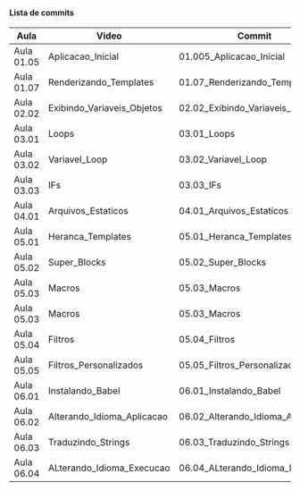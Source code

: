 #### Lista de commits
Aula | Video | Commit | Link 
------ | ------ | ------ | ------ 
Aula 01.05 | Aplicacao_Inicial | 01.005_Aplicacao_Inicial | [Download](https://github.com/treinaweb/treinaweb-flask-templates/archive/7bb9c2bc5c28b8edd91845137e236bb99d646996.zip) 
Aula 01.07 | Renderizando_Templates | 01.07_Renderizando_Templates | [Download](https://github.com/treinaweb/treinaweb-flask-templates/archive/a4c49250d0daa9bdf8b2d1e368373ed9a3860d8d.zip) 
Aula 02.02 | Exibindo_Variaveis_Objetos | 02.02_Exibindo_Variaveis_Objetos | [Download](https://github.com/treinaweb/treinaweb-flask-templates/archive/bef64d7e18f6ac013d14fea6dc7dbc1c8ae5cf11.zip) 
Aula 03.01 | Loops | 03.01_Loops | [Download](https://github.com/treinaweb/treinaweb-flask-templates/archive/33ba72b594c8d164aad01e9bc7556e6ed90d4062.zip) 
Aula 03.02 | Variavel_Loop | 03.02_Variavel_Loop | [Download](https://github.com/treinaweb/treinaweb-flask-templates/archive/cbd5a248f4c67c6c674730215613092d2b8cf9ff.zip) 
Aula 03.03 | IFs | 03.03_IFs | [Download](https://github.com/treinaweb/treinaweb-flask-templates/archive/5e6bdd504a562a53ca7a95905418552093e271a3.zip) 
Aula 04.01 | Arquivos_Estaticos | 04.01_Arquivos_Estaticos | [Download](https://github.com/treinaweb/treinaweb-flask-templates/archive/4d1189aa273fcfb681f64fe5fcee7dd6fc76b129.zip) 
Aula 05.01 | Heranca_Templates | 05.01_Heranca_Templates | [Download](https://github.com/treinaweb/treinaweb-flask-templates/archive/f9a7b9f2cdf03d5b4353a4a54ca56e5d576d6991.zip) 
Aula 05.02 | Super_Blocks | 05.02_Super_Blocks | [Download](https://github.com/treinaweb/treinaweb-flask-templates/archive/a5cea296b362f051816def381b876192e8af3b40.zip) 
Aula 05.03 | Macros | 05.03_Macros | [Download](https://github.com/treinaweb/treinaweb-flask-templates/archive/c398653c9c47ef303ec5732e577b260ad108dc09.zip) 
Aula 05.03 | Macros | 05.03_Macros | [Download](https://github.com/treinaweb/treinaweb-flask-templates/archive/d1fa246c3a031ec4c15f16ebe1aae1c9f7fd9e6a.zip) 
Aula 05.04 | Filtros | 05.04_Filtros | [Download](https://github.com/treinaweb/treinaweb-flask-templates/archive/32e1c7757b0596b363bd75f132190b621fec9e7a.zip) 
Aula 05.05 | Filtros_Personalizados | 05.05_Filtros_Personalizados | [Download](https://github.com/treinaweb/treinaweb-flask-templates/archive/1d4ce819f3b2a1c93a66ee78f33c9a19127e02af.zip) 
Aula 06.01 | Instalando_Babel | 06.01_Instalando_Babel | [Download](https://github.com/treinaweb/treinaweb-flask-templates/archive/d1edcb529194dd356808111ec6233d755a2ed935.zip) 
Aula 06.02 | Alterando_Idioma_Aplicacao | 06.02_Alterando_Idioma_Aplicacao | [Download](https://github.com/treinaweb/treinaweb-flask-templates/archive/85922298e819a960e5856686681c52844d977558.zip) 
Aula 06.03 | Traduzindo_Strings | 06.03_Traduzindo_Strings | [Download](https://github.com/treinaweb/treinaweb-flask-templates/archive/9f346a82eb40f3855aa06ba5ead034108befa09d.zip) 
Aula 06.04 | ALterando_Idioma_Execucao | 06.04_ALterando_Idioma_Execucao | [Download](https://github.com/treinaweb/treinaweb-flask-templates/archive/55b7307def3f73d09d25e041f14ddcbcc155f03c.zip) 
